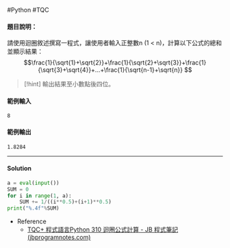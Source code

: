 #Python #TQC 
#### 題目說明：

請使用迴圈敘述撰寫一程式，讓使用者輸入正整數n (1 < n)，計算以下公式的總和並顯示結果：  
$$\frac{1}{\sqrt{1}+\sqrt{2}}+\frac{1}{\sqrt{2}+\sqrt{3}}+\frac{1}{\sqrt{3}+\sqrt{4}}+...+\frac{1}{\sqrt{n-1}+\sqrt{n}} $$

> [!hint]
> 輸出結果至小數點後四位。

#### 範例輸入

```
8
```

#### 範例輸出

```
1.8284
```

---
#### Solution
```python linenums="1"
a = eval(input())
SUM = 0
for i in range(1, a):
	SUM += 1/((i**0.5)+(i+1)**0.5)
print("%.4f"%SUM)
```
- Reference
	- [TQC+ 程式語言Python 310 迴圈公式計算 - JB 程式筆記 (jbprogramnotes.com)](https://jbprogramnotes.com/2020/05/tqc-%e7%a8%8b%e5%bc%8f%e8%aa%9e%e8%a8%80python-310-%e8%bf%b4%e5%9c%88%e5%85%ac%e5%bc%8f%e8%a8%88%e7%ae%97/)